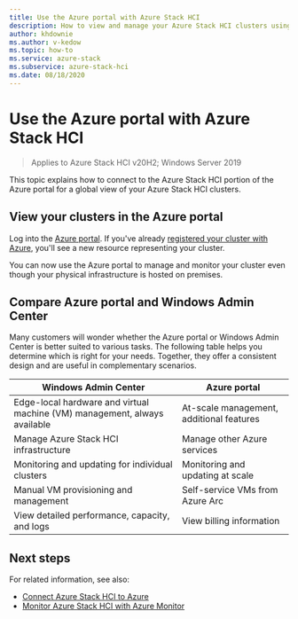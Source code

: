 ```yaml
---
title: Use the Azure portal with Azure Stack HCI
description: How to view and manage your Azure Stack HCI clusters using the Azure portal.
author: khdownie
ms.author: v-kedow
ms.topic: how-to
ms.service: azure-stack
ms.subservice: azure-stack-hci
ms.date: 08/18/2020
---
```


# Use the Azure portal with Azure Stack HCI

> Applies to Azure Stack HCI v20H2; Windows Server 2019

This topic explains how to connect to the Azure Stack HCI portion of the Azure portal for a global view of your Azure Stack HCI clusters.

## View your clusters in the Azure portal

Log into the [Azure portal](https://portal.azure.com). If you've already [registered your cluster with Azure](../deploy/register-with-azure.md), you'll see a new resource representing your cluster. 

You can now use the Azure portal to manage and monitor your cluster even though your physical infrastructure is hosted on premises.

## Compare Azure portal and Windows Admin Center

Many customers will wonder whether the Azure portal or Windows Admin Center is better suited to various tasks. The following table helps you determine which is right for your needs. Together, they offer a consistent design and are useful in complementary scenarios.

| Windows Admin Center | Azure portal |
| --------------- | --------------- |
| Edge-local hardware and virtual machine (VM) management, always available | At-scale management, additional features |
| Manage Azure Stack HCI infrastructure | Manage other Azure services |
| Monitoring and updating for individual clusters | Monitoring and updating at scale |
| Manual VM provisioning and management | Self-service VMs from Azure Arc |
| View detailed performance, capacity, and logs | View billing information |

## Next steps

For related information, see also:

- [Connect Azure Stack HCI to Azure](../deploy/register-with-azure.md)
- [Monitor Azure Stack HCI with Azure Monitor](azure-monitor.md)
